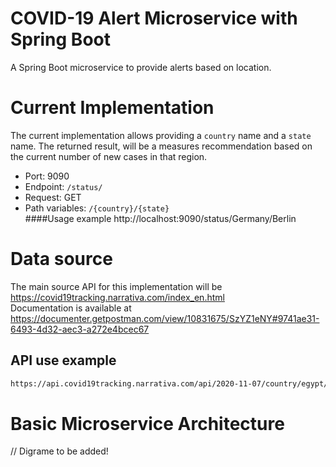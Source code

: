 # COVID-19 Alert Microservice with Spring Boot
A  Spring Boot microservice  to provide alerts based on location.

# Current Implementation
The current implementation allows providing a ```country``` name and a ```state``` name. The returned result, will be a measures recommendation based on the current number of new cases in that region.  
- Port: 9090
- Endpoint: ```/status/```
- Request: GET
- Path variables: ```/{country}/{state} ```  
####Usage example
http://localhost:9090/status/Germany/Berlin

# Data source
The main source API for this implementation will be https://covid19tracking.narrativa.com/index_en.html  
Documentation is available at https://documenter.getpostman.com/view/10831675/SzYZ1eNY#9741ae31-6493-4d32-aec3-a272e4bcec67     
## API use example
```bash 
https://api.covid19tracking.narrativa.com/api/2020-11-07/country/egypt/region/cairo
```

# Basic Microservice Architecture
// Digrame to be added! 
